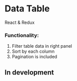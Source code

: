 # Data Table

React & Redux

### Functionality:
1. Filter table data in right panel
2. Sort by each column
3. Pagination is included 


## In development
